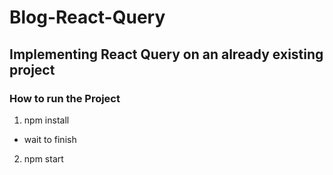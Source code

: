 # Blog-React-Query

## Implementing React Query on an already existing project

###  How to run the Project

1. npm install
  - wait to finish
2. npm start

